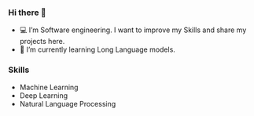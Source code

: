 ### Hi there 👋


 - 💻 I’m Software engineering. I want to improve my Skills and share my projects here.
 - 🌱 I’m currently learning Long Language models.


### Skills

- Machine Learning
- Deep Learning
- Natural Language Processing
